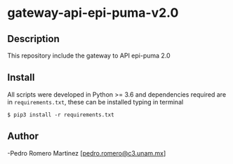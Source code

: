 # gateway-api-epi-puma-v2.0

## Description 

This repository include the gateway to API epi-puma 2.0

## Install

All scripts were developed in Python >= 3.6 and dependencies required
are in `requirements.txt`, these can be installed typing in terminal 

```
$ pip3 install -r requirements.txt
```

## Author

-Pedro Romero Martinez [pedro.romero@c3.unam.mx]